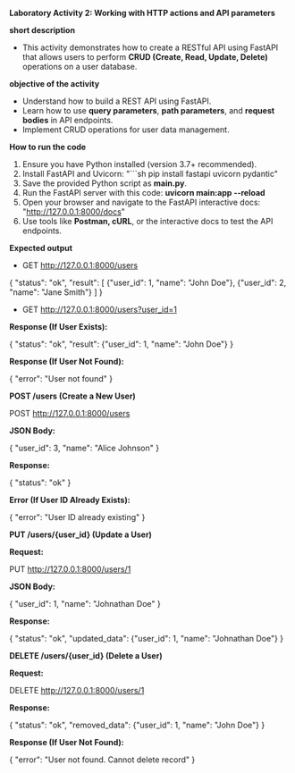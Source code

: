 **Laboratory Activity 2: Working with HTTP actions and API parameters**

**short description**
- This activity demonstrates how to create a RESTful API using FastAPI that allows users to perform **CRUD (Create, Read, Update, Delete)** operations on a user database.
  
**objective of the activity**
- Understand how to build a REST API using FastAPI.
- Learn how to use **query parameters**, **path parameters**, and **request bodies** in API endpoints.
- Implement CRUD operations for user data management.

**How to run the code**
1. Ensure you have Python installed (version 3.7+ recommended).
2. Install FastAPI and Uvicorn:  "```sh
   pip install fastapi uvicorn pydantic"
3. Save the provided Python script as **main.py**.
4. Run the FastAPI server with this code: **uvicorn main:app --reload**
5. Open your browser and navigate to the FastAPI interactive docs: "http://127.0.0.1:8000/docs"
6. Use tools like **Postman, cURL**, or the interactive docs to test the API endpoints.


**Expected output**
- GET http://127.0.0.1:8000/users
  
{
  "status": "ok",
  "result": [
    {"user_id": 1, "name": "John Doe"},
    {"user_id": 2, "name": "Jane Smith"}
  ]
}

- GET http://127.0.0.1:8000/users?user_id=1
  
**Response (If User Exists):**

{
  "status": "ok",
  "result": {"user_id": 1, "name": "John Doe"}
}

**Response (If User Not Found):**

{
  "error": "User not found"
}


**POST /users (Create a New User)**

POST http://127.0.0.1:8000/users

**JSON Body:**

{
  "user_id": 3,
  "name": "Alice Johnson"
}

**Response:**

{
  "status": "ok"
}

**Error (If User ID Already Exists):**

{
  "error": "User ID already existing"
}


**PUT /users/{user_id} (Update a User)**

**Request:**

PUT http://127.0.0.1:8000/users/1

**JSON Body:**

{
  "user_id": 1,
  "name": "Johnathan Doe"
}

**Response:**

{
  "status": "ok",
  "updated_data": {"user_id": 1, "name": "Johnathan Doe"}
}


**DELETE /users/{user_id} (Delete a User)**

**Request:**

DELETE http://127.0.0.1:8000/users/1

**Response:**

{
  "status": "ok",
  "removed_data": {"user_id": 1, "name": "John Doe"}
}

**Response (If User Not Found):**

{
  "error": "User not found. Cannot delete record"
}

